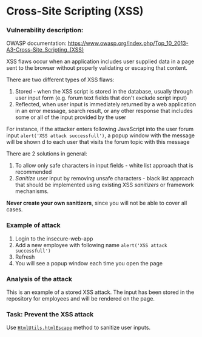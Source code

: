 # Cross-Site Scripting (XSS)

 
### Vulnerability description:

OWASP documentation: https://www.owasp.org/index.php/Top_10_2013-A3-Cross-Site_Scripting_(XSS)

XSS flaws occur when an application includes user supplied data in a page sent to the browser without properly validating or escaping that content.

There are two different types of XSS flaws: 

1. Stored - when the XSS script is stored in the database, usually through user input form (e.g. forum text fields that don't exclude script input)
2. Reflected, when user input is immediately returned by a web application in an error message, search result, or any other response that includes some or all of the input provided by the user

For instance, if the attacker enters following JavaScript into the user forum input `alert('XSS attack successfull')`, a popup window with the message will be shown d to each user that visits the forum topic with this message

There are 2 solutions in general:
1. To allow only safe characters in input fields - white list approach that is recommended
2. *Sanitize* user input by removing unsafe characters - black list approach that should be implemented using existing XSS *sanitizers* or framework mechanisms.

**Never create your own sanitizers**, since you will not be able to cover all cases.


### Example of attack

1. Login to the insecure-web-app
2. Add a new employee with following name `alert('XSS attack successfull')`
3. Refresh
4. You will see a popup window each time you open the page

### Analysis of the attack

This is an example of a stored XSS attack. The input has been stored in the repository for employees and will be rendered on the page.

### Task: Prevent the XSS attack

Use [`HtmlUtils.htmlEscape`](http://docs.spring.io/spring/docs/3.0.x/javadoc-api/org/springframework/web/util/HtmlUtils.html#htmlEscape%28java.lang.String%29) method to sanitize user inputs.